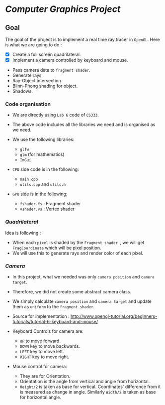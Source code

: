 # *Computer Graphics Project*

## Goal

The goal of the project is to implement a real time ray tracer in `OpenGL`. Here is what we are going to do : 

* [x] Create a full screen quadrilateral.
* [x] Implement a camera controlled by keyboard and mouse.
* Pass camera data to `fragment shader`.
* Generate rays
* Ray-Object intersection
* Blinn-Phong shading for object.
* Shadows.

### Code organisation

* We are directly using `Lab 6` code of `CS333`.
* The above code includes all the libraries we need and is organised as we need.
* We use the following libraries:
  * `glfw`
  * `glm` (for mathematics)
  * `ImGui` 

* `CPU` side code is in the following:
  * `main.cpp`
  * `utils.cpp` and `utils.h`
* `GPU` side is in the following:
  * `fshader.fs` : Fragment shader
  * `vshader.vs` : Vertex shader

### *Quadrilateral*

Idea is following : 

* When each `pixel` is shaded by the `Fragment shader `, we will get `FragCoordinate` which will be pixel position.
* We will use this to generate rays and render color of each pixel.

### *Camera​*

* In this project, what we needed was only `camera position` and `camera target`. 
* Therefore, we did not create some abstract camera class. 
* We simply calculate `camera position` and `camera target` and update them as `uniform` to the `fragment shader`.
* Source for implementation : http://www.opengl-tutorial.org/beginners-tutorials/tutorial-6-keyboard-and-mouse/
* Keyboard Controls for camera are: 
  * `UP` to move forward.
  * `DOWN` key to move backwards.
  * `LEFT` key to move left.
  * `RIGHT` key to move right.

* Mouse control for camera:
  * They are for Orientation.
  * Orientation is the angle from vertical and angle from horizontal.
  * `Height/2` is taken as base for vertical. Coordinates' difference from it is measured as change in angle. Similarly `Width/2` is taken as base for horizontal angle.